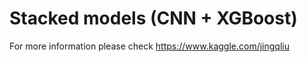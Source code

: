 # Stacked models (CNN + XGBoost)

For more information please check https://www.kaggle.com/jingqliu
